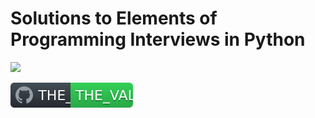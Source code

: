 # Solutions to Elements of Programming Interviews in Python

![](https://github.com/CircArgs/EoPI/workflows/test/badge.svg)


![](https://github.com/CircArgs/EoPI/blob/master/.github/actions/testing/badge_template.svg)
